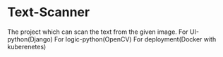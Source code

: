 # Text-Scanner
The project which can scan the text from the given image. For UI-python(Django) For logic-python(OpenCV) For deployment(Docker with kuberenetes)
